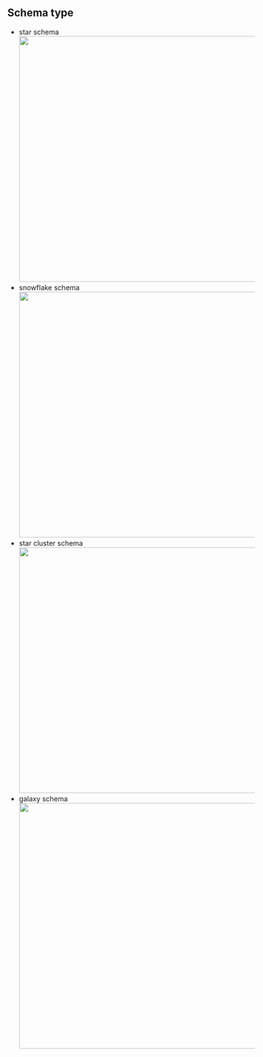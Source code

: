 ## Schema type

- star schema
  <img src="https://img1.daumcdn.net/thumb/R1280x0/?scode=mtistory2&fname=https%3A%2F%2Fblog.kakaocdn.net%2Fdn%2F6WwgC%2FbtqwkWGlRXC%2F2mxjoA6o7ngOYGwRfHbsB1%2Fimg.png" width="500">
- snowflake schema
  <img src="https://img1.daumcdn.net/thumb/R1280x0/?scode=mtistory2&fname=https%3A%2F%2Fblog.kakaocdn.net%2Fdn%2FdOff0D%2FbtqwiysUstd%2FOYgKSqPakHf7UcLQcQCma0%2Fimg.png" width="500">
- star cluster schema
  <img src="https://img1.daumcdn.net/thumb/R1280x0/?scode=mtistory2&fname=https%3A%2F%2Fblog.kakaocdn.net%2Fdn%2FDNn8n%2Fbtqwjujgd65%2FduHtvyTKzFxI1tkylgTBe1%2Fimg.png" width="500">
- galaxy schema
  <img src="http://4.bp.blogspot.com/-XkJL6c5pfo0/UjXXvbxxxgI/AAAAAAAAFhA/joPVudqbKkE/s400/Galaxy+schema.png" width="500">
